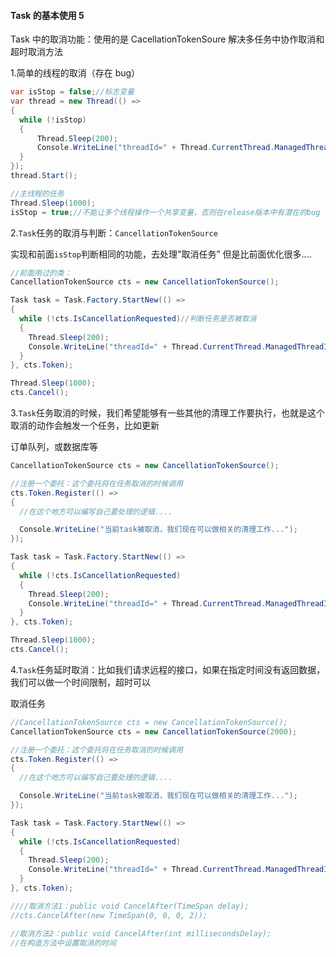 #### Task 的基本使用 5

Task 中的取消功能：使用的是 CacellationTokenSoure 解决多任务中协作取消和超时取消方法

1.简单的线程的取消（存在 bug）

```cs
var isStop = false;//标志变量
var thread = new Thread(() =>
{
  while (!isStop)
  {
      Thread.Sleep(200);
      Console.WriteLine("threadId=" + Thread.CurrentThread.ManagedThreadId);
  }
});
thread.Start();

//主线程的任务
Thread.Sleep(1000);
isStop = true;//不能让多个线程操作一个共享变量，否则在release版本中有潜在的bug
```

2.`Task`任务的取消与判断：`CancellationTokenSource`

实现和前面`isStop`判断相同的功能，去处理"取消任务” 但是比前面优化很多....

```cs
//前面用过的类：
CancellationTokenSource cts = new CancellationTokenSource();

Task task = Task.Factory.StartNew(() =>
{
  while (!cts.IsCancellationRequested)//判断任务是否被取消
  {
    Thread.Sleep(200);
    Console.WriteLine("threadId=" + Thread.CurrentThread.ManagedThreadId);
  }
}, cts.Token);

Thread.Sleep(1000);
cts.Cancel();
```

3.`Task`任务取消的时候，我们希望能够有一些其他的清理工作要执行，也就是这个取消的动作会触发一个任务，比如更新

订单队列，或数据库等

```cs
CancellationTokenSource cts = new CancellationTokenSource();

//注册一个委托：这个委托将在任务取消的时候调用
cts.Token.Register(() =>
{
  //在这个地方可以编写自己要处理的逻辑....

  Console.WriteLine("当前task被取消，我们现在可以做相关的清理工作...");
});

Task task = Task.Factory.StartNew(() =>
{
  while (!cts.IsCancellationRequested)
  {
    Thread.Sleep(200);
    Console.WriteLine("threadId=" + Thread.CurrentThread.ManagedThreadId);
  }
}, cts.Token);

Thread.Sleep(1000);
cts.Cancel();
```

4.`Task`任务延时取消：比如我们请求远程的接口，如果在指定时间没有返回数据，我们可以做一个时间限制，超时可以

取消任务

```cs
//CancellationTokenSource cts = new CancellationTokenSource();
CancellationTokenSource cts = new CancellationTokenSource(2000);

//注册一个委托：这个委托将在任务取消的时候调用
cts.Token.Register(() =>
{
  //在这个地方可以编写自己要处理的逻辑....

  Console.WriteLine("当前task被取消，我们现在可以做相关的清理工作...");
});

Task task = Task.Factory.StartNew(() =>
{
  while (!cts.IsCancellationRequested)
  {
    Thread.Sleep(200);
    Console.WriteLine("threadId=" + Thread.CurrentThread.ManagedThreadId);
  }
}, cts.Token);

////取消方法1：public void CancelAfter(TimeSpan delay);
//cts.CancelAfter(new TimeSpan(0, 0, 0, 2));

//取消方法2：public void CancelAfter(int millisecondsDelay);
//在构造方法中设置取消的时间
```
